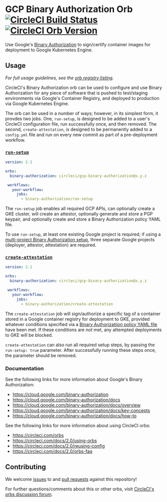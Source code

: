 # GCP Binary Authorization Orb [![CircleCI Build Status](https://circleci.com/gh/CircleCI-Public/gcp-binary-authorization-orb.svg?style=shield "CircleCI Build Status")](https://circleci.com/gh/CircleCI-Public/gcp-binary-authorization-orb) [![CircleCI Orb Version](https://img.shields.io/badge/endpoint.svg?url=https://badges.circleci.io/orb/circleci/gcp-binary-authorization)](https://circleci.com/orbs/registry/orb/circleci/gcp-binary-authorizationi)

Use Google's [Binary Authorization](https://cloud.google.com/binary-authorization) to sign/certify container images for deployment to Google Kubernetes Engine.

## Usage

_For full usage guidelines, see the [orb registry listing](http://circleci.com/orbs/registry/orb/circleci/gcp-binary-authorization)._

CircleCI's Binary Authorization orb can be used to configure and use Binary Authorization for any piece of software that is pushed to test/staging environments via Google's Container Registry, and deployed to production via Google Kubernetes Engine.

The orb can be used in a number of ways; however, in its simplest form, it provdes two jobs. One, `run-setup`, is designed to be added to a user's CircleCI configuration file, run successfully once, and then removed. The second, `create-attestation`, is designed to be permanently added to a `config.yml` file and run on every new commit as part of a pre-deployment workflow.


### [`run-setup`](https://circleci.com/orbs/registry/orb/circleci/gcp-binary-authorization#jobs-run-setup)

```yaml
version: 2.1

orbs:
  binary-authorization: circleci/gcp-binary-authorization@x.y.z

 workflows:
   your-workflow:
     jobs:
       - binary-authorization/run-setup
```

The `run-setup` job enables all required GCP APIs, can optionally create a GKE cluster, will create an attestor, optionally generate and store a PGP keypair, and optionally create and store a Binary Authorization policy YAML file.

To use `run-setup`, at least one existing Google project is required; if using a [multi-project Binary Authorization setup](https://cloud.google.com/binary-authorization/docs/multi-project-setup-cli), three separate Google projects (deployer, attestor, attestation) are required.

### [`create-attestation`](https://circleci.com/orbs/registry/orb/circleci/gcp-binary-authorization#jobs-create-attestation)

```yaml
version: 2.1

orbs:
  binary-authorization: circleci/gcp-binary-authorization@x.y.z

 workflows:
   your-workflow:
     jobs:
       - binary-authorization/create-attestation
```

The `create-attestation` job will sign/authorize a specific tag of a container stored in a Google container registry for deployment to GKE, provided whatever conditions specified via a [Binary Authorizatiion policy YAML file](https://cloud.google.com/binary-authorization/docs/policy-yaml-reference) have been met. If these conditions are _not_ met, any attempted deployments to GKE will be blocked.

`create-attestation` can also run all required setup steps, by passing the `run-setup: true` parameter. After successfully running these steps once, the parameter should be removed.

### Documentation

See the following links for more information about Google's Binary Authorization:

- https://cloud.google.com/binary-authorization
- https://cloud.google.com/binary-authorization/docs
- https://cloud.google.com/binary-authorization/docs/overview
- https://cloud.google.com/binary-authorization/docs/key-concepts
- https://cloud.google.com/binary-authorization/docs/how-to

See the following links for more information about using CircleCI orbs:

- https://circleci.com/orbs
- https://circleci.com/docs/2.0/using-orbs
- https://circleci.com/docs/2.0/reusing-config
- https://circleci.com/docs/2.0/orbs-faq

## Contributing

We welcome [issues](https://github.com/CircleCI-Public/gcp-binary-authorization-orb/issues) to and [pull requests](https://github.com/CircleCI-Public/gcp-binary-authorization-orb/pulls) against this repository!

For further questions/comments about this or other orbs, visit [CircleCI's orbs discussion forum](https://discuss.circleci.com/c/orbs).
